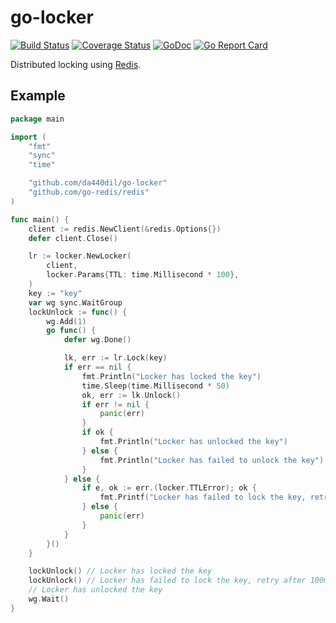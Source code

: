 # go-locker

[![Build Status](https://travis-ci.com/da440dil/go-locker.svg?branch=master)](https://travis-ci.com/da440dil/go-locker)
[![Coverage Status](https://coveralls.io/repos/github/da440dil/go-locker/badge.svg?branch=master)](https://coveralls.io/github/da440dil/go-locker?branch=master)
[![GoDoc](https://godoc.org/github.com/da440dil/go-locker?status.svg)](https://godoc.org/github.com/da440dil/go-locker)
[![Go Report Card](https://goreportcard.com/badge/github.com/da440dil/go-locker)](https://goreportcard.com/report/github.com/da440dil/go-locker)


Distributed locking using [Redis](https://redis.io/).

## Example

```go
package main

import (
	"fmt"
	"sync"
	"time"

	"github.com/da440dil/go-locker"
	"github.com/go-redis/redis"
)

func main() {
	client := redis.NewClient(&redis.Options{})
	defer client.Close()

	lr := locker.NewLocker(
		client,
		locker.Params{TTL: time.Millisecond * 100},
	)
	key := "key"
	var wg sync.WaitGroup
	lockUnlock := func() {
		wg.Add(1)
		go func() {
			defer wg.Done()

			lk, err := lr.Lock(key)
			if err == nil {
				fmt.Println("Locker has locked the key")
				time.Sleep(time.Millisecond * 50)
				ok, err := lk.Unlock()
				if err != nil {
					panic(err)
				}
				if ok {
					fmt.Println("Locker has unlocked the key")
				} else {
					fmt.Println("Locker has failed to unlock the key")
				}
			} else {
				if e, ok := err.(locker.TTLError); ok {
					fmt.Printf("Locker has failed to lock the key, retry after %v\n", e.TTL())
				} else {
					panic(err)
				}
			}
		}()
	}

	lockUnlock() // Locker has locked the key
	lockUnlock() // Locker has failed to lock the key, retry after 100ms
	// Locker has unlocked the key
	wg.Wait()
}
```